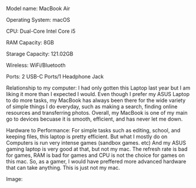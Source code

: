 Model name: MacBook Air

Operating System: macOS

CPU: Dual-Core Intel Core i5

RAM Capacity: 8GB

Starage Capacity: 121.02GB

Wireless: WiFi/Bluetooth

Ports: 2 USB-C Ports/1 Headphone Jack



Relationship to my computer: I had only gotten this Laptop last year but I am liking it more than I expected I would. Even though I prefer my ASUS Laptop to do 
more tasks, my MacBook has always been there for the wide variety of simple things I do everyday, such as making a search, finding online resources and transferring
photos. Overall, my MacBook is one of my main go to devices becuase it is smooth, efficient, and has never let me down.

Hardware to Performance: For simple tasks such as editing, school, and keeping files, this laptop is pretty efficient. But what I mostly do on Computers is run 
very intense games (sandbox games. etc) And my ASUS gaming laptop is very good at that, but not my mac. The refresh rate is bad for games, RAM is bad for games
and CPU is not the choice for games on this mac. So, as a gamer, I would have preffered more advanced hardware that can take anything. This is just not my mac.

Image:
